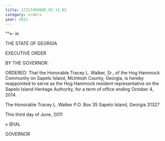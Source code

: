 ```yaml
---
title: 17217498606_03_11_02
category: orders
year: 2011
---
```

 

"“«- in

THE STATE OF GEORGIA

EXECUTIVE ORDER

BY THE GOVERNOR:

ORDERED: That the Honorable Tracey L. Walker, Sr., of the Hog Hammock
Community on Sapelo Island, McIntosh County, Georgia, is hereby
reappointed to serve as the Hog Hammock resident representative
on the Sapelo Island Heritage Authority, for a term of ofﬁce ending
October 4, 2014.

The Honorable Tracey L. Walker
P.O. Box 35
Sapelo Island, Georgia 31327

This third day of June, 2011

 v @(AL

GOVERNOR

